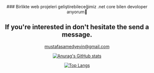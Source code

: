 <div align="center">
### Birlikte web projeleri geliştirebileceğimiz .net core bilen devoloper arıyorum🔴

## If you're interested in don't hesitate the send a message.

mustafasamedyeyin@gmail.com

[![Anurag's GitHub stats](https://github-readme-stats.vercel.app/api?username=MustafaSamedYeyin&show_icons=true&theme=radical)](https://github.com/anuraghazra/github-readme-stats)

[![Top Langs](https://github-readme-stats.vercel.app/api/top-langs/?username=MustafaSamedYeyin&layout=compact&theme=radical)](https://github.com/anuraghazra/github-readme-stats)
</div>
